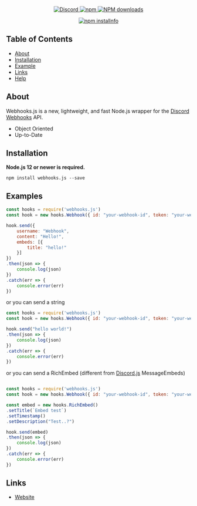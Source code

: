 <div align=center>
    <br>
    <p>
        <a href="https://discord.gg/h7sVGsBaHP">
            <img src="https://img.shields.io/discord/798252971590025278?color=7289da&logo=discord&logoColor=white" alt="Discord">
        </a>
        <a href="https://www.npmjs.com/package/webhooks.js">
            <img src="https://img.shields.io/npm/v/webhooks.js.svg" alt="npm">
        </a>
        <a href="https://www.npmjs.com/package/discord.js">
            <img src="https://img.shields.io/npm/dt/webhooks.js.svg?maxAge=3600" alt="NPM downloads">
        </a>
    </p>
    <p>
        <a href="https://nodei.co/npm/webhooks.js/"><img src="https://nodei.co/npm/webhooks.js.png?downloads=true&stars=true" alt="npm installnfo" /></a>
    </p>
</div>

## Table of Contents
- [About](#about)
- [Installation](#installation)
- [Example](#example)
- [Links](#links)
- [Help](#help)

## About
Webhooks.js is a new, lightweight, and fast Node.js wrapper for the [Discord Webhooks](https://discord.com/developers/docs/resources/webhook) API.

- Object Oriented
- Up-to-Date

## Installation
**Node.js 12 or newer is required.**

`npm install webhooks.js --save`

## Examples
```js
const hooks = require('webhooks.js')
const hook = new hooks.Webhook({ id: "your-webhook-id", token: "your-webhook-token" })

hook.send({
    username: "Webhook",
    content: "Hello!",
    embeds: [{
        title: "hello!"
    }]
})
.then(json => {
    console.log(json)
})
.catch(err => {
    console.error(err)
})
```

or you can send a string

```js
const hooks = require('webhooks.js')
const hook = new hooks.Webhook({ id: "your-webhook-id", token: "your-webhook-token" })

hook.send("hello world!")
.then(json => {
    console.log(json)
})
.catch(err => {
    console.error(err)
})

```

or you can send a RichEmbed (different from [Discord.js](https://discord.js.org/#/docs/main/stable/class/MessageEmbed) MessageEmbeds)

```js

const hooks = require('webhooks.js')
const hook = new hooks.Webhook({ id: "your-webhook-id", token: "your-webhook-token" })

const embed = new hooks.RichEmbed()
.setTitle(`Embed test`)
.setTimestamp()
.setDescription("Test..?")

hook.send(embed)
.then(json => {
    console.log(json)
})
.catch(err => {
    console.error(err)
})
```
## Links
- [Website](https://)